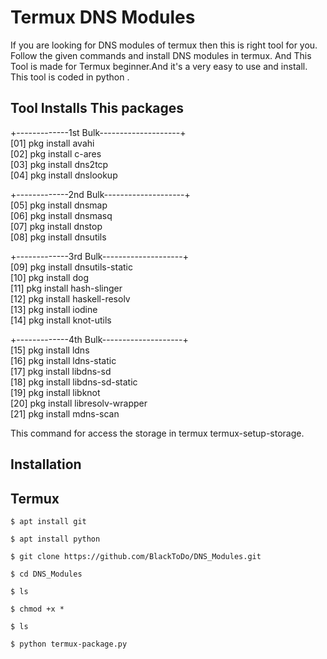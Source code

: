 # Termux DNS Modules 

If you are looking for DNS modules of termux then this is right tool for you. Follow the given commands and install DNS modules in termux. And This Tool is made for Termux beginner.And it's a very easy to use and install. This tool is coded in python . 

## Tool Installs This packages
 
 +-------------1st Bulk--------------------+<br>
[01] pkg install avahi<br>
[02] pkg install c-ares<br>
[03] pkg install dns2tcp<br>
[04] pkg install dnslookup<br>

+-------------2nd Bulk--------------------+<br>
[05] pkg install dnsmap<br>
[06] pkg install dnsmasq<br>
[07] pkg install dnstop<br>
[08] pkg install dnsutils<br>

+-------------3rd Bulk--------------------+<br>
[09] pkg install dnsutils-static<br>
[10] pkg install dog<br>
[11] pkg install hash-slinger<br>
[12] pkg install haskell-resolv<br>
[13] pkg install iodine<br>
[14] pkg install knot-utils<br>

+-------------4th Bulk--------------------+<br>
[15] pkg install ldns<br>
[16] pkg install ldns-static<br>
[17] pkg install libdns-sd<br>
[18] pkg install libdns-sd-static<br>
[19] pkg install libknot<br>
[20] pkg install libresolv-wrapper<br>
[21] pkg install mdns-scan<br>

This command for access the storage in termux 
termux-setup-storage.


## Installation 
 
## Termux
   ```
   $ apt install git 
   ```
   ```
   $ apt install python 
   ```
   ```
   $ git clone https://github.com/BlackToDo/DNS_Modules.git
   ```
   ```
   $ cd DNS_Modules
   ```
   ```
   $ ls
   ```
   ```
   $ chmod +x *
   ```
   ```
   $ ls
   ```
   ```
   $ python termux-package.py
```
